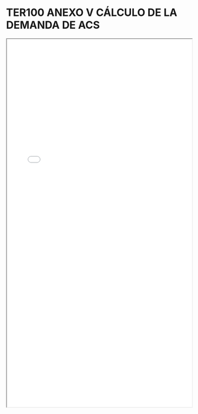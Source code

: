 # TER100 ANEXO V CÁLCULO DE LA DEMANDA DE ACS

<iframe src="../TER100 ANEXO V CÁLCULO DE LA DEMANDA DE ACS.pdf" width="100%" height="1000px"></iframe>
